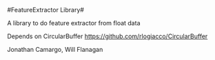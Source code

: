 #FeatureExtractor Library#

A library to do feature extractor from float data

Depends on CircularBuffer
https://github.com/rlogiacco/CircularBuffer

Jonathan Camargo, Will Flanagan
